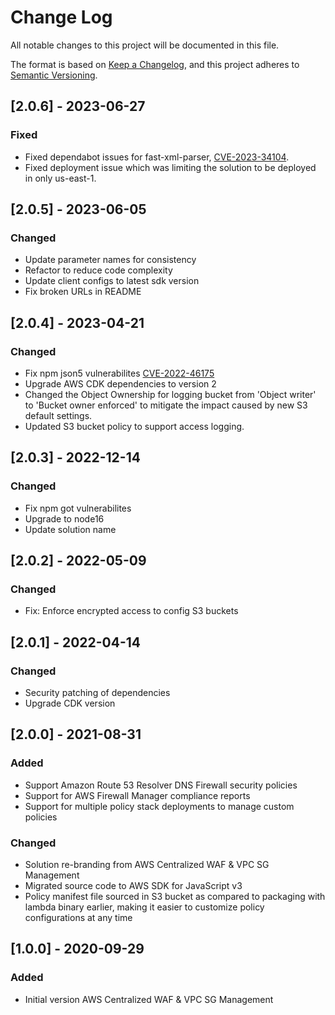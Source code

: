 # Change Log

All notable changes to this project will be documented in this file.

The format is based on [Keep a Changelog](https://keepachangelog.com/en/1.0.0/),
and this project adheres to [Semantic Versioning](https://semver.org/spec/v2.0.0.html).

 ## [2.0.6] - 2023-06-27
  		  
### Fixed

- Fixed dependabot issues for fast-xml-parser, [CVE-2023-34104](https://nvd.nist.gov/vuln/detail/CVE-2023-34104).
- Fixed deployment issue which was limiting the solution to be deployed in only us-east-1.

## [2.0.5] - 2023-06-05

### Changed

- Update parameter names for consistency
- Refactor to reduce code complexity
- Update client configs to latest sdk version
- Fix broken URLs in README

## [2.0.4] - 2023-04-21

### Changed

- Fix npm json5 vulnerabilites [CVE-2022-46175](https://nvd.nist.gov/vuln/detail/CVE-2022-46175)
- Upgrade AWS CDK dependencies to version 2
- Changed the Object Ownership for logging bucket from 'Object writer' to 'Bucket owner enforced' to mitigate the impact caused by new S3 default settings.
- Updated S3 bucket policy to support access logging.

## [2.0.3] - 2022-12-14

### Changed

- Fix npm got vulnerabilites
- Upgrade to node16
- Update solution name

## [2.0.2] - 2022-05-09

### Changed

- Fix: Enforce encrypted access to config S3 buckets

## [2.0.1] - 2022-04-14

### Changed

- Security patching of dependencies
- Upgrade CDK version

## [2.0.0] - 2021-08-31

### Added

- Support Amazon Route 53 Resolver DNS Firewall security policies
- Support for AWS Firewall Manager compliance reports
- Support for multiple policy stack deployments to manage custom policies

### Changed

- Solution re-branding from AWS Centralized WAF & VPC SG Management
- Migrated source code to AWS SDK for JavaScript v3
- Policy manifest file sourced in S3 bucket as compared to packaging with lambda binary earlier, making it easier to customize policy configurations at any time

## [1.0.0] - 2020-09-29

### Added

- Initial version AWS Centralized WAF & VPC SG Management
